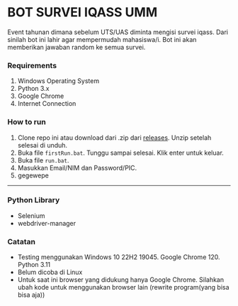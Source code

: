 # BOT SURVEI IQASS UMM
Event tahunan dimana sebelum UTS/UAS diminta mengisi survei iqass. Dari sinilah bot ini lahir agar mempermudah mahasiswa/i. Bot ini akan memberikan jawaban random ke semua survei.

### Requirements
1. Windows Operating System
2. Python 3.x
3. Google Chrome
4. Internet Connection

### How to run
1. Clone repo ini atau download dari .zip dari [releases](https://github.com/neeyooo/bot-iqass/releases/). Unzip setelah selesai di unduh.
2. Buka file `firstRun.bat`. Tunggu sampai selesai. Klik enter untuk keluar.
3. Buka file `run.bat`.
4. Masukkan Email/NIM dan Password/PIC.
5. gegewepe

***

### Python Library
* Selenium
* webdriver-manager

### Catatan
- Testing menggunakan Windows 10 22H2 19045. Google Chrome 120. Python 3.11
- Belum dicoba di Linux
- Untuk saat ini browser yang didukung hanya Google Chrome. Silahkan ubah kode untuk menggunakan browser lain (rewrite program(yang bisa bisa aja))
